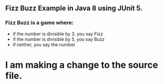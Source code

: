 ## Fizz Buzz Example in Java 8 using JUnit 5.

### Fizz Buzz is a game where:
- if the number is divisible by 3, you say Fizz
- if the number is divisible by 5, you say Buzz
- if neither, you say the number
# I am making a change to the source file.
